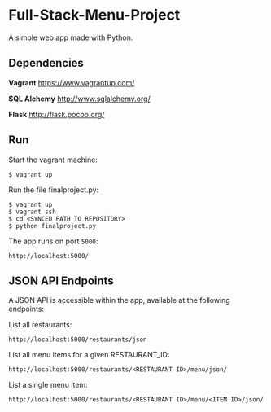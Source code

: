 # Full-Stack-Menu-Project

A simple web app made with Python.

## Dependencies

**Vagrant**
https://www.vagrantup.com/

**SQL Alchemy**
http://www.sqlalchemy.org/

**Flask**
http://flask.pocoo.org/

## Run

Start the vagrant machine:

```
$ vagrant up
```

Run the file finalproject.py:

```
$ vagrant up
$ vagrant ssh
$ cd <SYNCED PATH TO REPOSITORY>
$ python finalproject.py
```

The app runs on port `5000`:

```
http://localhost:5000/
```

## JSON API Endpoints

A JSON API is accessible within the app, available at the following endpoints:

List all restaurants:

```
http://localhost:5000/restaurants/json
```

List all menu items for a given RESTAURANT_ID:

```
http://localhost:5000/restaurants/<RESTAURANT ID>/menu/json/
```

List a single menu item:

```
http://localhost:5000/restaurants/<RESTAURANT ID>/menu/<ITEM ID>/json/
```
